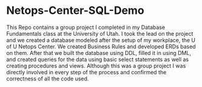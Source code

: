 # Netops-Center-SQL-Demo
This Repo contains a group project I completed in my Database Fundamentals class at the University of Utah.  I took the lead on the project and we created a database modeled after the setup of my workplace, the U of U Netops Center.  We created Business Rules and developed ERDs based on them.  After that we built the database using DDL, filled it in using DML, and created queries for the data using basic select statements as well as creating procedures and views.  Although this was a group project I was directly involved in every step of the process and confirmed the correctness of all the code used.

